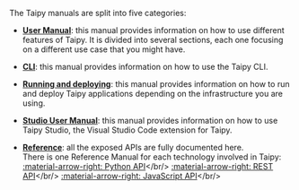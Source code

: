 The Taipy manuals are split into five categories:

- [**User Manual**](userman/index.md): this manual provides information on how to use different
    features of Taipy. It is divided into several sections, each one focusing on a different
    use case that you might have.

- [**CLI**](cli/index.md): this manual provides information on how to use the Taipy CLI.

- [**Running and deploying**](run-deploy/index.md): this manual provides information on
    how to run and deploy Taipy applications depending on the infrastructure you are using.

- [**Studio User Manual**](studio/index.md): this manual provides information on how to use
    Taipy Studio, the Visual Studio Code extension for Taipy.

- [**Reference**](refmans/index.md): all the exposed APIs are fully documented here.<br/>
    There is one Reference Manual for each technology involved in Taipy:<br/>
    [:material-arrow-right: Python API](refmans/reference/index.md)</br/>
    [:material-arrow-right: REST API](refmans/reference_rest/index.md)</br/>
    [:material-arrow-right: JavaScript API](refmans/reference_guiext/index.md)</br/>
